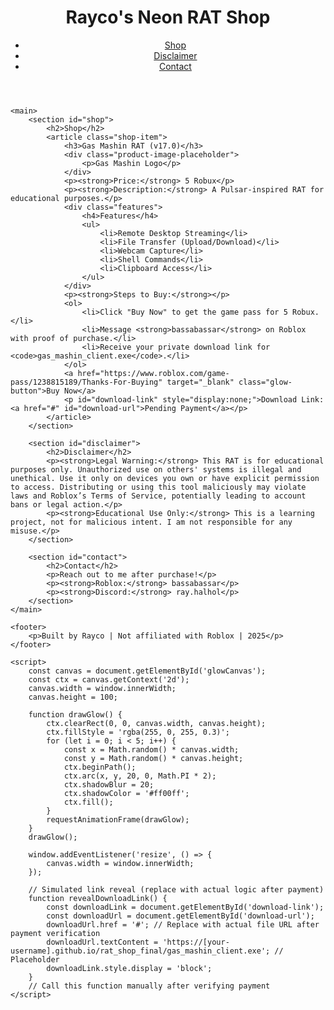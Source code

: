 <!DOCTYPE html>
<html lang="en">
<head>
    <meta charset="UTF-8">
    <meta name="viewport" content="width=device-width, initial-scale=1.0">
    <title>Rayco's RAT Shop</title>
    <link rel="stylesheet" href="css/style.css">
</head>
<body>
    <header>
        <h1>Rayco's Neon RAT Shop</h1>
        <nav>
            <ul>
                <li><a href="#shop">Shop</a></li>
                <li><a href="#disclaimer">Disclaimer</a></li>
                <li><a href="#contact">Contact</a></li>
            </ul>
        </nav>
        <canvas id="glowCanvas"></canvas>
    </header>

    <main>
        <section id="shop">
            <h2>Shop</h2>
            <article class="shop-item">
                <h3>Gas Mashin RAT (v17.0)</h3>
                <div class="product-image-placeholder">
                    <p>Gas Mashin Logo</p>
                </div>
                <p><strong>Price:</strong> 5 Robux</p>
                <p><strong>Description:</strong> A Pulsar-inspired RAT for educational purposes.</p>
                <div class="features">
                    <h4>Features</h4>
                    <ul>
                        <li>Remote Desktop Streaming</li>
                        <li>File Transfer (Upload/Download)</li>
                        <li>Webcam Capture</li>
                        <li>Shell Commands</li>
                        <li>Clipboard Access</li>
                    </ul>
                </div>
                <p><strong>Steps to Buy:</strong></p>
                <ol>
                    <li>Click "Buy Now" to get the game pass for 5 Robux.</li>
                    <li>Message <strong>bassabassar</strong> on Roblox with proof of purchase.</li>
                    <li>Receive your private download link for <code>gas_mashin_client.exe</code>.</li>
                </ol>
                <a href="https://www.roblox.com/game-pass/1238815189/Thanks-For-Buying" target="_blank" class="glow-button">Buy Now</a>
                <p id="download-link" style="display:none;">Download Link: <a href="#" id="download-url">Pending Payment</a></p>
            </article>
        </section>

        <section id="disclaimer">
            <h2>Disclaimer</h2>
            <p><strong>Legal Warning:</strong> This RAT is for educational purposes only. Unauthorized use on others' systems is illegal and unethical. Use it only on devices you own or have explicit permission to access. Distributing or using this tool maliciously may violate laws and Roblox’s Terms of Service, potentially leading to account bans or legal action.</p>
            <p><strong>Educational Use Only:</strong> This is a learning project, not for malicious intent. I am not responsible for any misuse.</p>
        </section>

        <section id="contact">
            <h2>Contact</h2>
            <p>Reach out to me after purchase!</p>
            <p><strong>Roblox:</strong> bassabassar</p>
            <p><strong>Discord:</strong> ray.halhol</p>
        </section>
    </main>

    <footer>
        <p>Built by Rayco | Not affiliated with Roblox | 2025</p>
    </footer>

    <script>
        const canvas = document.getElementById('glowCanvas');
        const ctx = canvas.getContext('2d');
        canvas.width = window.innerWidth;
        canvas.height = 100;

        function drawGlow() {
            ctx.clearRect(0, 0, canvas.width, canvas.height);
            ctx.fillStyle = 'rgba(255, 0, 255, 0.3)';
            for (let i = 0; i < 5; i++) {
                const x = Math.random() * canvas.width;
                const y = Math.random() * canvas.height;
                ctx.beginPath();
                ctx.arc(x, y, 20, 0, Math.PI * 2);
                ctx.shadowBlur = 20;
                ctx.shadowColor = '#ff00ff';
                ctx.fill();
            }
            requestAnimationFrame(drawGlow);
        }
        drawGlow();

        window.addEventListener('resize', () => {
            canvas.width = window.innerWidth;
        });

        // Simulated link reveal (replace with actual logic after payment)
        function revealDownloadLink() {
            const downloadLink = document.getElementById('download-link');
            const downloadUrl = document.getElementById('download-url');
            downloadUrl.href = '#'; // Replace with actual file URL after payment verification
            downloadUrl.textContent = 'https://[your-username].github.io/rat_shop_final/gas_mashin_client.exe'; // Placeholder
            downloadLink.style.display = 'block';
        }
        // Call this function manually after verifying payment
    </script>
</body>
</html>
